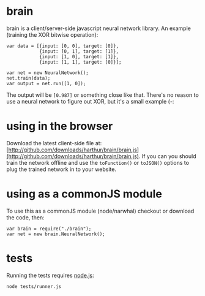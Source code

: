 # brain

brain is a client/server-side javascript neural network library. An example (training the XOR bitwise operation):

	var data = [{input: [0, 0], target: [0]},
	            {input: [0, 1], target: [1]},
	            {input: [1, 0], target: [1]},
	            {input: [1, 1], target: [0]}];

	var net = new NeuralNetwork();
	net.train(data);
	var output = net.run([1, 0]);

The output will be `[0.987]` or something close like that. There's no reason to use a neural network to figure out XOR, but it's a small example (-:

# using in the browser
Download the latest client-side file at:
[http://github.com/downloads/harthur/brain/brain.js](http://github.com/downloads/harthur/brain/brain.js). If you can you should train the network offline and use the `toFunction()` or `toJSON()` options to plug the trained network in to your website.

# using as a commonJS module
To use this as a commonJS module (node/narwhal) checkout or download the code, then:

	var brain = require("./brain");
	var net = new brain.NeuralNetwork();

# tests
Running the tests requires [node.js](http://nodejs.org/):

	node tests/runner.js

